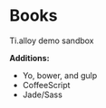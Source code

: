 Books
=====

Ti.alloy demo sandbox


__Additions:__
- Yo, bower, and gulp
- CoffeeScript
- Jade/Sass





